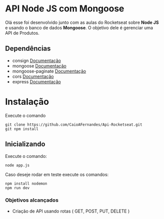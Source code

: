 # API Node JS com Mongoose

Olá esse foi desenvolvido junto com as aulas do Rocketseat sobre  **Node JS** e usando o banco de dados **Mongoose**.
O objetivo dele é gerenciar uma API de Produtos. 

## Dependências 

- consign [Documentação ](https://www.npmjs.com/package/consign)
- mongoose [Documentação](https://www.npmjs.com/package/mongoose)
- mongoose-paginate [Documentação](https://www.npmjs.com/package/mongoose-paginate)
- cors [Documentação](https://www.npmjs.com/package/cors)
- express [Documentação](https://www.npmjs.com/package/express)

# Instalação
Execute o comando 

    git clone https://github.com/CaioAFernandes/Api-Rocketseat.git
    git npm install

## Inicializando
Execute o comando:

    node app.js

Caso deseje rodar em teste execute os comandos:

    npm install nodemon
    npm run dev

### Objetivos alcançados

 - Criação de API usando rotas ( GET, POST, PUT, DELETE )
